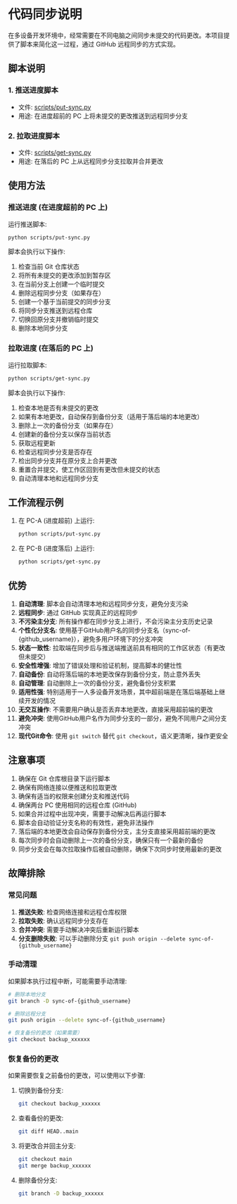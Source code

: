 # 代码同步说明

在多设备开发环境中，经常需要在不同电脑之间同步未提交的代码更改。本项目提供了脚本来简化这一过程，通过 GitHub 远程同步的方式实现。

## 脚本说明

### 1. 推送进度脚本

- 文件: [scripts/put-sync.py](file:///f:/library/Code/may/scripts/put-sync.py)
- 用途: 在进度超前的 PC 上将未提交的更改推送到远程同步分支

### 2. 拉取进度脚本

- 文件: [scripts/get-sync.py](file:///f:/library/Code/may/scripts/get-sync.py)
- 用途: 在落后的 PC 上从远程同步分支拉取并合并更改

## 使用方法

### 推送进度 (在进度超前的 PC 上)

运行推送脚本:

```bash
python scripts/put-sync.py
```

脚本会执行以下操作:

1. 检查当前 Git 仓库状态
2. 将所有未提交的更改添加到暂存区
3. 在当前分支上创建一个临时提交
4. 删除远程同步分支（如果存在）
5. 创建一个基于当前提交的同步分支
6. 将同步分支推送到远程仓库
7. 切换回原分支并撤销临时提交
8. 删除本地同步分支

### 拉取进度 (在落后的 PC 上)

运行拉取脚本:

```bash
python scripts/get-sync.py
```

脚本会执行以下操作:

1. 检查本地是否有未提交的更改
2. 如果有本地更改，自动保存到备份分支（适用于落后端的本地更改）
3. 删除上一次的备份分支（如果存在）
4. 创建新的备份分支以保存当前状态
5. 获取远程更新
6. 检查远程同步分支是否存在
7. 检出同步分支并在原分支上合并更改
8. 重置合并提交，使工作区回到有更改但未提交的状态
9. 自动清理本地和远程同步分支

## 工作流程示例

1. 在 PC-A (进度超前) 上运行:

   ```bash
   python scripts/put-sync.py
   ```

2. 在 PC-B (进度落后) 上运行:

   ```bash
   python scripts/get-sync.py
   ```

## 优势

1. **自动清理**: 脚本会自动清理本地和远程同步分支，避免分支污染
2. **远程同步**: 通过 GitHub 实现真正的远程同步
3. **不污染主分支**: 所有操作都在同步分支上进行，不会污染主分支历史记录
4. **个性化分支名**: 使用基于GitHub用户名的同步分支名（sync-of-{github_username}），避免多用户环境下的分支冲突
5. **状态一致性**: 拉取端在同步后与推送端推送前具有相同的工作区状态（有更改但未提交）
6. **安全性增强**: 增加了错误处理和验证机制，提高脚本的健壮性
7. **自动备份**: 自动将落后端的本地更改保存到备份分支，防止意外丢失
8. **自动管理**: 自动删除上一次的备份分支，避免备份分支积累
9. **适用性强**: 特别适用于一人多设备开发场景，其中超前端是在落后端基础上继续开发的情况
10. **无交互操作**: 不需要用户确认是否丢弃本地更改，直接采用超前端的更改
11. **避免冲突**: 使用GitHub用户名作为同步分支的一部分，避免不同用户之间分支冲突
12. **现代Git命令**: 使用 `git switch` 替代 `git checkout`，语义更清晰，操作更安全

## 注意事项

1. 确保在 Git 仓库根目录下运行脚本
2. 确保有网络连接以便推送和拉取更改
3. 确保有适当的权限来创建分支和推送代码
4. 确保两台 PC 使用相同的远程仓库 (GitHub)
5. 如果合并过程中出现冲突，需要手动解决后再运行脚本
6. 脚本会自动验证分支名称的有效性，避免非法操作
7. 落后端的本地更改会自动保存到备份分支，主分支直接采用超前端的更改
8. 每次同步时会自动删除上一次的备份分支，确保只有一个最新的备份
9. 同步分支会在每次拉取操作后被自动删除，确保下次同步时使用最新的更改

## 故障排除

### 常见问题

1. **推送失败**: 检查网络连接和远程仓库权限
2. **拉取失败**: 确认远程同步分支存在
3. **合并冲突**: 需要手动解决冲突后重新运行脚本
4. **分支删除失败**: 可以手动删除分支 `git push origin --delete sync-of-{github_username}`

### 手动清理

如果脚本执行过程中断，可能需要手动清理:

```bash
# 删除本地分支
git branch -D sync-of-{github_username}

# 删除远程分支
git push origin --delete sync-of-{github_username}

# 恢复备份的更改（如果需要）
git checkout backup_xxxxxx
```

### 恢复备份的更改

如果需要恢复之前备份的更改，可以使用以下步骤:

1. 切换到备份分支:

   ```bash
   git checkout backup_xxxxxx
   ```

2. 查看备份的更改:

   ```bash
   git diff HEAD..main
   ```

3. 将更改合并回主分支:

   ```bash
   git checkout main
   git merge backup_xxxxxx
   ```

4. 删除备份分支:

   ```bash
   git branch -D backup_xxxxxx
   ```